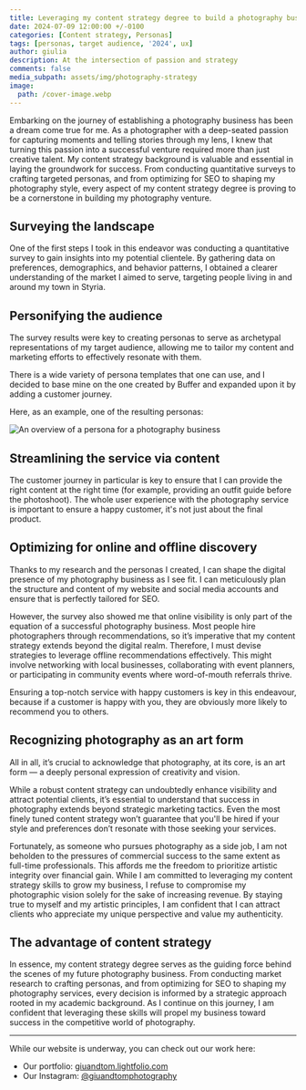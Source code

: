 ```yaml
---
title: Leveraging my content strategy degree to build a photography business
date: 2024-07-09 12:00:00 +/-0100
categories: [Content strategy, Personas]
tags: [personas, target audience, '2024', ux]     
author: giulia
description: At the intersection of passion and strategy
comments: false
media_subpath: assets/img/photography-strategy
image:
  path: /cover-image.webp
---
```


Embarking on the journey of establishing a photography business has been a dream come true for me. As a photographer with a deep-seated passion for capturing moments and telling stories through my lens, I knew that turning this passion into a successful venture required more than just creative talent. My content strategy background is valuable and essential in laying the groundwork for success. From conducting quantitative surveys to crafting targeted personas, and from optimizing for SEO to shaping my photography style, every aspect of my content strategy degree is proving to be a cornerstone in building my photography venture.

## Surveying the landscape
One of the first steps I took in this endeavor was conducting a quantitative survey to gain insights into my potential clientele. By gathering data on preferences, demographics, and behavior patterns, I obtained a clearer understanding of the market I aimed to serve, targeting people living in and around my town in Styria. 

## Personifying the audience
The survey results were key to creating personas to serve as archetypal representations of my target audience, allowing me to tailor my content and marketing efforts to effectively resonate with them. 

There is a wide variety of persona templates that one can use, and I decided to base mine on the one created by Buffer and expanded upon it by adding a customer journey. 

Here, as an example, one of the resulting personas: 

![An overview of a persona for a photography business](/persona.jpg)

## Streamlining the service via content

The customer journey in particular is key to ensure that I can provide the right content at the right time (for example, providing an outfit guide before the photoshoot). The whole user experience with the photography service is important to ensure a happy customer, it's not just about the final product. 

## Optimizing for online and offline discovery
Thanks to my research and the personas I created, I can shape the digital presence of my photography business as I see fit. 
I can meticulously plan the structure and content of my website and social media accounts and ensure that is perfectly tailored for SEO. 

However, the survey also showed me that online visibility is only part of the equation of a successful photography business. Most people hire photographers through recommendations, so it’s imperative that my content strategy extends beyond the digital realm. Therefore, I must devise strategies to leverage offline recommendations effectively. This might involve networking with local businesses, collaborating with event planners, or participating in community events where word-of-mouth referrals thrive. 

Ensuring a top-notch service with happy customers is key in this endeavour, because if a customer is happy with you, they are obviously more likely to recommend you to others. 

## Recognizing photography as an art form
All in all, it’s crucial to acknowledge that photography, at its core, is an art form — a deeply personal expression of creativity and vision. 

While a robust content strategy can undoubtedly enhance visibility and attract potential clients, it’s essential to understand that success in photography extends beyond strategic marketing tactics. Even the most finely tuned content strategy won’t guarantee that you'll be hired if your style and preferences don’t resonate with those seeking your services. 

Fortunately, as someone who pursues photography as a side job, I am not beholden to the pressures of commercial success to the same extent as full-time professionals. This affords me the freedom to prioritize artistic integrity over financial gain. While I am committed to leveraging my content strategy skills to grow my business, I refuse to compromise my photographic vision solely for the sake of increasing revenue. By staying true to myself and my artistic principles, I am confident that I can attract clients who appreciate my unique perspective and value my authenticity.

## The advantage of content strategy
In essence, my content strategy degree serves as the guiding force behind the scenes of my future photography business. From conducting market research to crafting personas, and from optimizing for SEO to shaping my photography services, every decision is informed by a strategic approach rooted in my academic background. As I continue on this journey, I am confident that leveraging these skills will propel my business toward success in the competitive world of photography.

---

While our website is underway, you can check out our work here: 
- Our portfolio: [giuandtom.lightfolio.com](https://giuandtom.lightfolio.com/)
- Our Instagram: [@giuandtomphotography](https://www.instagram.com/giuandtomphotography)